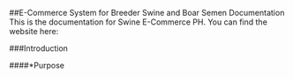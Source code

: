 ##E-Commerce System for Breeder Swine and Boar Semen Documentation
This is the documentation for Swine E-Commerce PH. You can find the website here: <INSERT WEB ADDRESS>

###Introduction

####*Purpose
